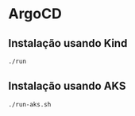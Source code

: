 # ArgoCD

## Instalação usando Kind

```bash
./run
```

## Instalação usando AKS

```bash
./run-aks.sh
```
